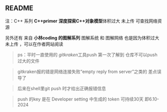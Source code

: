 ## README

注：C++ 系列 **C++primer**   **深度探索C++对象模型**体积过大 未上传 可查找网络资源

另外还有  来自 **小林coding 的图解系列** 图解系统 和 图解网络 也是因为体积过大 未上传 ，可以在作者网站阅读

> ps：平时一直使用的 *gitkraken*工具push  第一次了解到 仓库不可以push 过大的文件 

> gitkraken报的错是网络连接失败“empty reply from server”之类的  差点误导了

> 后来在shell里git push 时才给出正确报错信息   

> push 的key 是在 Developer setting 中生成的 token 可持续30天 即6.10-2024